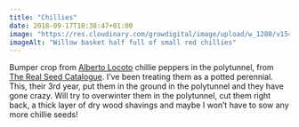 ```yaml
---
title: "Chillies"
date: 2018-09-17T10:38:47+01:00
image: "https://res.cloudinary.com/growdigital/image/upload/w_1280/v1544352559/chillies-44722319261.jpg"
imageAlt: "Willow basket half full of small red chillies"
---
```


Bumper crop from [Alberto Locoto](http://www.realseeds.co.uk/hotpeppers.html) chillie peppers in the polytunnel, from [The Real Seed Catalogue](http://www.realseeds.co.uk). I’ve been treating them as a potted perennial. This, their 3rd year, put them in the ground in the polytunnel and they have gone crazy. Will try to overwinter them in the polytunnel, cut them right back, a thick layer of dry wood shavings and maybe I won’t have to sow any more chillie seeds!
